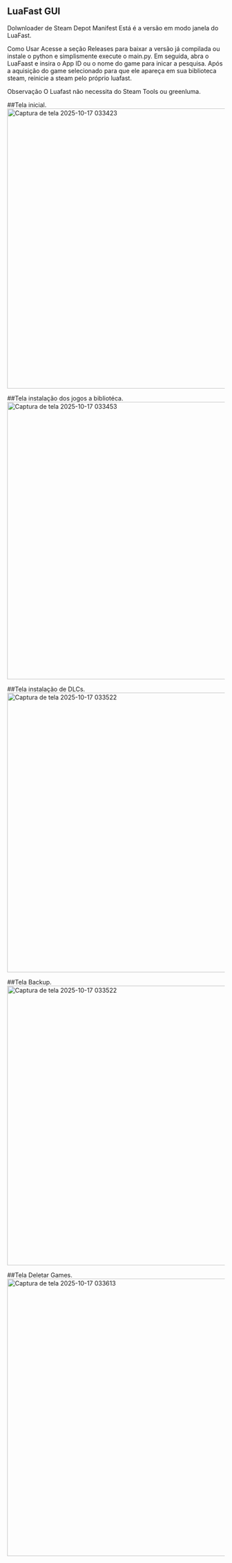## LuaFast GUI 
Dolwnloader de Steam Depot Manifest
Está é a versão em modo janela do LuaFast.

Como Usar
Acesse a seção Releases para baixar a versão já compilada ou instale o python e simplismente execute o main.py. Em seguida, abra o LuaFaast e insira o App ID ou o nome do game para inicar a pesquisa. Após a aquisição do game selecionado para que ele apareça em sua biblioteca steam, reinicie a steam pelo próprio luafast.

Observação
O Luafast não necessita do Steam Tools ou greenluma.

##Tela inicial.
<img width="925" height="649" alt="Captura de tela 2025-10-17 033423" src="https://github.com/user-attachments/assets/2bb65c9a-74e4-4221-88a6-0f2dca7b65f2" />

##Tela instalação dos jogos a bibliotéca.
<img width="929" height="643" alt="Captura de tela 2025-10-17 033453" src="https://github.com/user-attachments/assets/d40f822e-acaa-4074-b0ac-2ca92146cce4" />

##Tela instalação de DLCs.
<img width="928" height="648" alt="Captura de tela 2025-10-17 033522" src="https://github.com/user-attachments/assets/fc5e1479-21f6-4e5d-8fa5-ff71e8270a32" />

##Tela Backup.
<img width="928" height="648" alt="Captura de tela 2025-10-17 033522" src="https://github.com/user-attachments/assets/10b34722-b014-4d6e-83f1-c0af72c7ba8c" />

##Tela Deletar Games.
<img width="923" height="643" alt="Captura de tela 2025-10-17 033613" src="https://github.com/user-attachments/assets/6a2910e7-3e38-4e98-823d-c608e3feba06" />

